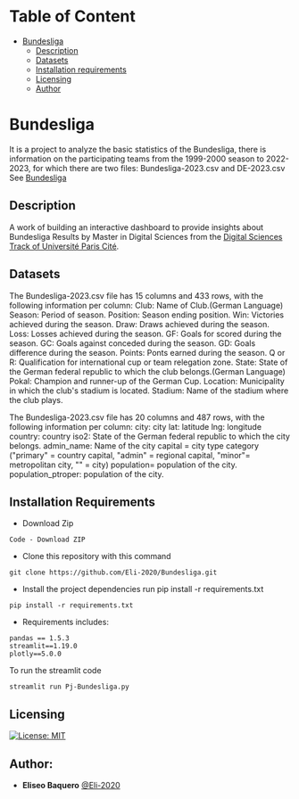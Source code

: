 Table of Content
=====================
*  [Bundesliga](#Bundesliga)
   * [Description](#Description)
   * [Datasets](#Datasets)
   * [Installation requirements](#Installation-requirements)
   * [Licensing](#Licensing)
   * [Author](#Author)
    
# Bundesliga
It is a project to analyze the basic statistics of the Bundesliga, there is information on the participating teams from the 1999-2000 season to 2022-2023, for which there are two files: Bundesliga-2023.csv and DE-2023.csv See [Bundesliga](https://www.bundesliga.com/en/bundesliga)

## Description 
A work of building an interactive dashboard to provide insights about Bundesliga Results by Master in Digital Sciences from the [Digital Sciences Track of Université Paris Cité](https://u-paris.fr/en/master-aire-digital-sciences/). 

## Datasets
The Bundesliga-2023.csv file has 15 columns and 433 rows, with the following information per column:
Club: Name of Club.(German Language)
Season: Period of season.
Position: Season ending position.
Win: Victories achieved during the season.
Draw: Draws achieved during the season.
Loss: Losses achieved during the season.
GF: Goals for scored during the season.
GC: Goals against conceded during the season.
GD: Goals difference during the season.
Points: Ponts earned during the season.
Q or R: Qualification for international cup or team relegation zone.
State: State of the German federal republic to which the club belongs.(German Language)
Pokal: Champion and runner-up of the German Cup.
Location: Municipality in which the club's stadium is located.
Stadium: Name of the stadium where the club plays.

The Bundesliga-2023.csv file has 20 columns and 487 rows, with the following information per column:
city: city 
lat: latitude
lng: longitude 
country: country 
iso2: State of the German federal republic to which the city belongs.
admin_name: Name of the city 
capital = city type category ("primary" = country capital, "admin" = regional capital, "minor"= metropolitan city, "" = city) 
population= population of the city. 
population_ptroper: population of the city.

## Installation Requirements
- Download Zip
```
Code - Download ZIP
```

- Clone this repository with this command
```
git clone https://github.com/Eli-2020/Bundesliga.git
```
- Install the project dependencies run pip install -r requirements.txt
```
pip install -r requirements.txt
```
- Requirements includes:
```
pandas == 1.5.3
streamlit==1.19.0
plotly==5.0.0
```
To run the streamlit code
```
streamlit run Pj-Bundesliga.py
```
## Licensing
[![License: MIT](https://img.shields.io/badge/License-MIT-yellow.svg)](https://opensource.org/licenses/MIT)

## Author:
* **Eliseo Baquero** [@Eli-2020](https://github.com/Eli-2020)
